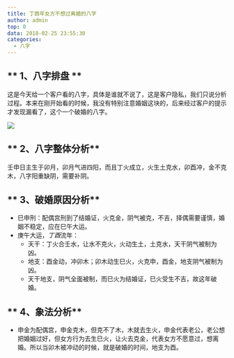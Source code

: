 ```yaml
---
title: 丁酉年女方不想过离婚的八字
author: admin
top: 0
data: 2018-02-25 23:55:30
categories: 
  - 八字
---
```



** 1、八字排盘 **
--------
这是今天给一个客户看的八字，具体是谁就不说了，这是客户隐私，我们只说分析过程。本来在刚开始看的时候，我没有特别注意婚姻这块的，后来经过客户的提示才发现漏看了，这个一个破婚的八字。

![](http://fs-image.pull.net.cn/18-2-25/85065595.jpg!800)


** 2、八字整体分析**
--------
壬申日主生于卯月，卯月气进四阳，而且丁火成立，火生土克水，卯酉冲，金不克木，八字阳重缺阴，需要补阴。


** 3、破婚原因分析**
--------
- 巳申刑：配偶宫刑到了结婚证，火克金，阴气被克，不吉，择偶需要谨慎，婚姻不稳定，应在巳午大运。
- 庚午大运，*丁酉*流年：
	- 天干：丁火合壬水，让水不克火，火动生土，土克水，天干阴气被制为凶。
	- 地支：酉金动，冲卯木；卯木动生巳火，火克申，酉金，地支阴气被制为凶。
	- 天干地支，阴气全面被制，而巳火为结婚证，巳火受生不吉，故这年破婚。

** 4、象法分析**
--------

- 申金为配偶宫，申金克木，但克不了木，木就去生火，申金代表老公，老公想把婚姻过好，但女方行为去生巳火，让火去克金，代表女方不愿意过，想离婚。所以当卯木被冲动的时候，就是破婚的时间，地支为酉。



